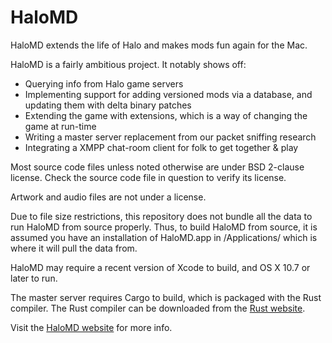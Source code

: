 HaloMD
======

HaloMD extends the life of Halo and makes mods fun again for the Mac.

HaloMD is a fairly ambitious project. It notably shows off:

- Querying info from Halo game servers
- Implementing support for adding versioned mods via a database, and updating them with delta binary patches
- Extending the game with extensions, which is a way of changing the game at run-time
- Writing a master server replacement from our packet sniffing research
- Integrating a XMPP chat-room client for folk to get together & play

Most source code files unless noted otherwise are under BSD 2-clause license. Check the source code file in question to verify its license.

Artwork and audio files are not under a license.

Due to file size restrictions, this repository does not bundle all the data to run HaloMD from source properly. Thus, to build HaloMD from source, it is assumed you have an installation of HaloMD.app in /Applications/ which is where it will pull the data from.

HaloMD may require a recent version of Xcode to build, and OS X 10.7 or later to run.

The master server requires Cargo to build, which is packaged with the Rust compiler. The Rust compiler can be downloaded from the [Rust website](http://www.rust-lang.org).

Visit the [HaloMD website](http://www.halomd.net) for more info.
